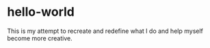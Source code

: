 # hello-world

This is my attempt to recreate and redefine what I do and help myself become more creative.
